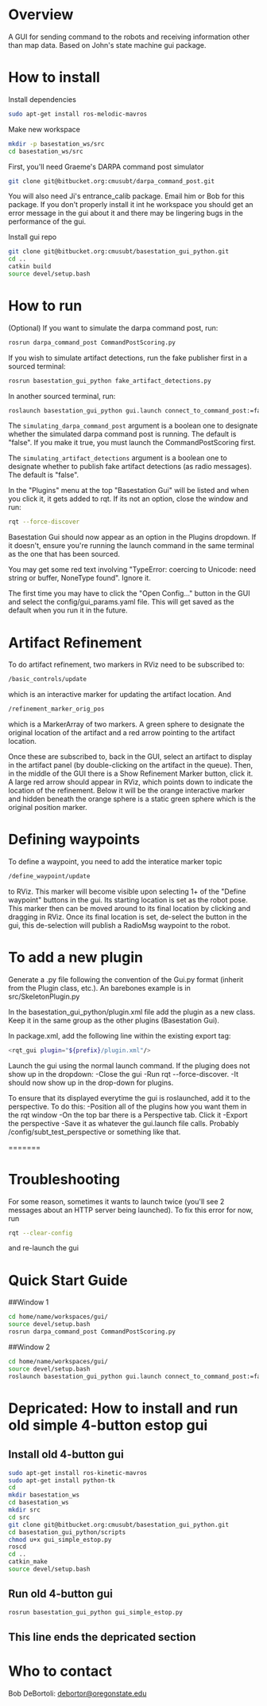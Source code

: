 # Overview
A GUI for sending command to the robots and receiving information other than map data. Based on John's state machine gui package.



# How to install
Install dependencies
```bash
sudo apt-get install ros-melodic-mavros
```

Make new workspace
```bash
mkdir -p basestation_ws/src
cd basestation_ws/src
```

First, you'll need Graeme's DARPA command post simulator 
```bash
git clone git@bitbucket.org:cmusubt/darpa_command_post.git
```

You will also need Ji's entrance_calib package. Email him or Bob for this package. If you don't properly install it int he workspace you should get an error message in the gui about it and there may be lingering bugs in the performance of the gui.


Install gui repo
```bash
git clone git@bitbucket.org:cmusubt/basestation_gui_python.git
cd ..
catkin build
source devel/setup.bash
```

# How to run
(Optional) If you want to simulate the darpa command post, run:
```bash
rosrun darpa_command_post CommandPostScoring.py
```

If you wish to simulate artifact detections, run the fake publisher first in a sourced terminal:
```bash
rosrun basestation_gui_python fake_artifact_detections.py 
```

In another sourced terminal, run:
```bash
roslaunch basestation_gui_python gui.launch connect_to_command_post:=false simulating_artifact_detections:=true
```

The ```simulating_darpa_command_post``` argument is a boolean one to designate whether the simulated darpa command post is running. The default is "false". If you make it true, you must launch the CommandPostScoring first.

The ```simulating_artifact_detections``` argument is a boolean one to designate whether to publish fake artifact detections (as radio messages). The default is "false".

In the "Plugins" menu at the top "Basestation Gui" will be listed and when you click it, it gets added to rqt. If its not an option, close the window and run:
```bash
rqt --force-discover
```

Basestation Gui should now appear as an option in the Plugins dropdown. If it doesn't, ensure you're running the launch command in the same terminal as the one that has been sourced.  

You may get some red text involving "TypeError: coercing to Unicode: need string or buffer, NoneType found". Ignore it. 

The first time you may have to click the "Open Config..." button in the GUI and select the config/gui_params.yaml file. This will get saved as the default when you run it in the future.

# Artifact Refinement

To do artifact refinement, two markers in RViz need to be subscribed to:

```bash
/basic_controls/update
```
which is an interactive marker for updating the artifact location. And

```bash
/refinement_marker_orig_pos
```

which is a MarkerArray of two markers. A green sphere to designate the original location of the artifact and a red arrow pointing to the artifact location. 

Once these are subscribed to, back in the GUI, select an artifact to display in the artifact panel (by double-clicking on the artifact in the queue). Then, in the middle of the GUI there is a Show Refinement Marker button, click it. A large red arrow should appear in RViz, which points down to indicate the location of the refinement. Below it will be the orange interactive marker and hidden beneath the orange sphere is a static green sphere which is the original position marker.


# Defining waypoints

To define a waypoint, you need to add the interatice marker topic
```bash
/define_waypoint/update
```
to RViz. This marker will become visible upon selecting 1+ of the "Define waypoint" buttons in the gui. Its starting location is set as the robot pose. This marker then can be moved around to its final location by clicking and dragging in RViz. Once its final location is set, de-select the button in the gui, this de-selection will publish a RadioMsg waypoint to the robot. 

# To add a new plugin

Generate a .py file following the convention of the Gui.py format (inherit from the Plugin class, etc.). An barebones example is in src/SkeletonPlugin.py

In the basestation_gui_python/plugin.xml file add the plugin as a new class. Keep it in the same group as the other plugins (Basestation Gui).

In package.xml, add the following line within the existing export tag:
```bash
<rqt_gui plugin="${prefix}/plugin.xml"/>
```

Launch the gui using the normal launch command. If the pluging does not show up in the dropdown:
	-Close the gui
	-Run rqt --force-discover. 
	-It should now show up in the drop-down for plugins. 

To ensure that its displayed everytime the gui is roslaunched, add it to the perspective. To do this:
	-Position all of the plugins how you want them in the rqt window
	-On the top bar there is a Perspective tab. Click it
	-Export the perspective
	-Save it as whatever the gui.launch file calls. Probably /config/subt_test_perspective or something like that. 


=======
# Troubleshooting
For some reason, sometimes it wants to launch twice (you'll see 2 messages about an HTTP server being launched). To fix this error for now, run 
```bash
rqt --clear-config 
```
and re-launch the gui


# Quick Start Guide

##Window 1



```bash
cd home/name/workspaces/gui/
source devel/setup.bash
rosrun darpa_command_post CommandPostScoring.py
```


##Window 2

```bash
cd home/name/workspaces/gui/
source devel/setup.bash
roslaunch basestation_gui_python gui.launch connect_to_command_post:=false simulating_artifact_detections:=true
```


# Depricated: How to install and run old simple 4-button estop gui
## Install old 4-button gui
```bash
sudo apt-get install ros-kinetic-mavros
sudo apt-get install python-tk
cd
mkdir basestation_ws
cd basestation_ws
mkdir src
cd src
git clone git@bitbucket.org:cmusubt/basestation_gui_python.git
cd basestation_gui_python/scripts
chmod u+x gui_simple_estop.py
roscd
cd ..
catkin_make
source devel/setup.bash
```

## Run old 4-button gui
```bash
rosrun basestation_gui_python gui_simple_estop.py
```

## This line ends the depricated section


# Who to contact
Bob DeBortoli: debortor@oregonstate.edu
